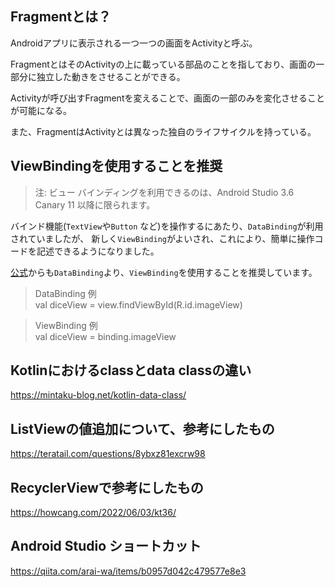 ## Fragmentとは？

Androidアプリに表示される一つ一つの画面をActivityと呼ぶ。

FragmentとはそのActivityの上に載っている部品のことを指しており、画面の一部分に独立した動きをさせることができる。

Activityが呼び出すFragmentを変えることで、画面の一部のみを変化させることが可能になる。

また、FragmentはActivityとは異なった独自のライフサイクルを持っている。

## ViewBindingを使用することを推奨

> 注: ビュー バインディングを利用できるのは、Android Studio 3.6 Canary 11 以降に限られます。

バインド機能(`TextView`や`Button` など)を操作するにあたり、`DataBinding`が利用されていましたが、
新しく`ViewBinding`がよいされ、これにより、簡単に操作コードを記述できるようになりました。

[公式](https://developer.android.com/topic/libraries/view-binding?hl=ja)からも`DataBinding`より、`ViewBinding`を使用することを推奨しています。

> DataBinding 例<br>
> val diceView = view.findViewById<ImageView>(R.id.imageView)

> ViewBinding 例<br>
> val diceView = binding.imageView

## Kotlinにおけるclassとdata classの違い

https://mintaku-blog.net/kotlin-data-class/

## ListViewの値追加について、参考にしたもの

https://teratail.com/questions/8ybxz81excrw98

## RecyclerViewで参考にしたもの

https://howcang.com/2022/06/03/kt36/

## Android Studio ショートカット

https://qiita.com/arai-wa/items/b0957d042c479577e8e3
